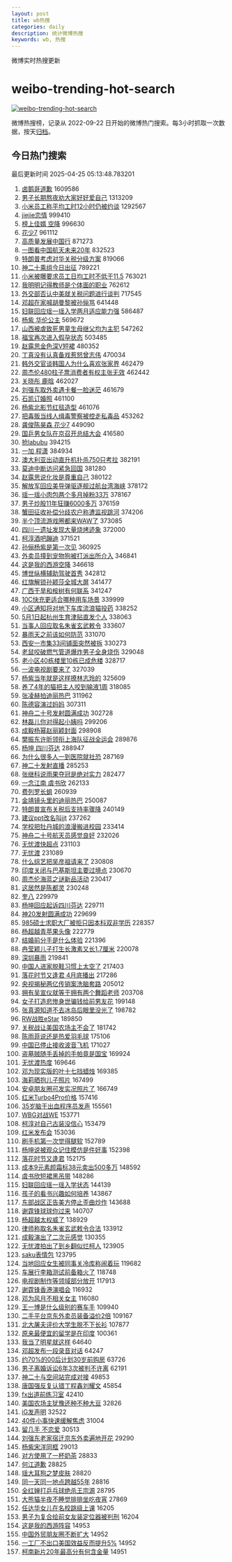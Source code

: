 ```yaml
---
layout: post
title: wb热搜
categories: daily
description: 统计微博热搜
keywords: wb, 热搜
---
```


微博实时热搜更新

# weibo-trending-hot-search

[![weibo-trending-hot-search](https://github.com/ameizi/weibo-trending-hot-search/actions/workflows/ci.yml/badge.svg)](https://github.com/ameizi/weibo-trending-hot-search/actions/workflows/ci.yml)

微博热搜榜，记录从 2022-09-22 日开始的微博热门搜索。每3小时抓取一次数据，按天[归档](./archives)。

## 今日热门搜索

<!-- BEGIN --> 
最后更新时间 2025-04-25 05:13:48.783201 
1. [卤鹅哥道歉](https://s.weibo.com/weibo?q=%23%E5%8D%A4%E9%B9%85%E5%93%A5%E9%81%93%E6%AD%89%23&t=31&band_rank=1&Refer=top) 1609586
1. [男子长期熬夜劝大家好好爱自己](https://s.weibo.com/weibo?q=%23%E7%94%B7%E5%AD%90%E9%95%BF%E6%9C%9F%E7%86%AC%E5%A4%9C%E5%8A%9D%E5%A4%A7%E5%AE%B6%E5%A5%BD%E5%A5%BD%E7%88%B1%E8%87%AA%E5%B7%B1%23&t=31&band_rank=1&Refer=top) 1313209
1. [小米员工称平均工时12小时仍被约谈](https://s.weibo.com/weibo?q=%23%E5%B0%8F%E7%B1%B3%E5%91%98%E5%B7%A5%E7%A7%B0%E5%B9%B3%E5%9D%87%E5%B7%A5%E6%97%B612%E5%B0%8F%E6%97%B6%E4%BB%8D%E8%A2%AB%E7%BA%A6%E8%B0%88%23&t=31&band_rank=1&Refer=top) 1292567
1. [jiejie恋情](https://s.weibo.com/weibo?q=jiejie%E6%81%8B%E6%83%85&t=31&band_rank=2&Refer=top) 999410
1. [榜上佳婿 空降](https://s.weibo.com/weibo?q=%E6%A6%9C%E4%B8%8A%E4%BD%B3%E5%A9%BF%20%E7%A9%BA%E9%99%8D&t=31&band_rank=2&Refer=top) 996630
1. [花少7](https://s.weibo.com/weibo?q=%E8%8A%B1%E5%B0%917&t=31&band_rank=2&Refer=top) 961112
1. [高质量发展中国行](https://s.weibo.com/weibo?q=%23%E9%AB%98%E8%B4%A8%E9%87%8F%E5%8F%91%E5%B1%95%E4%B8%AD%E5%9B%BD%E8%A1%8C%23&t=31&band_rank=3&Refer=top) 871273
1. [一图看中国航天未来20年](https://s.weibo.com/weibo?q=%23%E4%B8%80%E5%9B%BE%E7%9C%8B%E4%B8%AD%E5%9B%BD%E8%88%AA%E5%A4%A9%E6%9C%AA%E6%9D%A520%E5%B9%B4%23&t=31&band_rank=3&Refer=top) 832523
1. [特朗普考虑对华关税分级方案](https://s.weibo.com/weibo?q=%23%E7%89%B9%E6%9C%97%E6%99%AE%E8%80%83%E8%99%91%E5%AF%B9%E5%8D%8E%E5%85%B3%E7%A8%8E%E5%88%86%E7%BA%A7%E6%96%B9%E6%A1%88%23&t=31&band_rank=4&Refer=top) 819066
1. [神二十乘组今日出征](https://s.weibo.com/weibo?q=%23%E7%A5%9E%E4%BA%8C%E5%8D%81%E4%B9%98%E7%BB%84%E4%BB%8A%E6%97%A5%E5%87%BA%E5%BE%81%23&t=31&band_rank=3&Refer=top) 789221
1. [小米被曝要求员工日均工时不低于11.5](https://s.weibo.com/weibo?q=%23%E5%B0%8F%E7%B1%B3%E8%A2%AB%E6%9B%9D%E8%A6%81%E6%B1%82%E5%91%98%E5%B7%A5%E6%97%A5%E5%9D%87%E5%B7%A5%E6%97%B6%E4%B8%8D%E4%BD%8E%E4%BA%8E11.5%23&t=31&band_rank=4&Refer=top) 763021
1. [我明明记得教师是个体面的职业](https://s.weibo.com/weibo?q=%E6%88%91%E6%98%8E%E6%98%8E%E8%AE%B0%E5%BE%97%E6%95%99%E5%B8%88%E6%98%AF%E4%B8%AA%E4%BD%93%E9%9D%A2%E7%9A%84%E8%81%8C%E4%B8%9A&t=31&band_rank=5&Refer=top) 762612
1. [外交部否认中美就关税问题进行谈判](https://s.weibo.com/weibo?q=%23%E5%A4%96%E4%BA%A4%E9%83%A8%E5%90%A6%E8%AE%A4%E4%B8%AD%E7%BE%8E%E5%B0%B1%E5%85%B3%E7%A8%8E%E9%97%AE%E9%A2%98%E8%BF%9B%E8%A1%8C%E8%B0%88%E5%88%A4%23&t=31&band_rank=4&Refer=top) 717545
1. [邓超在家喊胡曼黎被孙俪骂](https://s.weibo.com/weibo?q=%23%E9%82%93%E8%B6%85%E5%9C%A8%E5%AE%B6%E5%96%8A%E8%83%A1%E6%9B%BC%E9%BB%8E%E8%A2%AB%E5%AD%99%E4%BF%AA%E9%AA%82%23&t=31&band_rank=5&Refer=top) 641448
1. [妇联回应瑶一瑶入学两月适应能力强](https://s.weibo.com/weibo?q=%23%E5%A6%87%E8%81%94%E5%9B%9E%E5%BA%94%E7%91%B6%E4%B8%80%E7%91%B6%E5%85%A5%E5%AD%A6%E4%B8%A4%E6%9C%88%E9%80%82%E5%BA%94%E8%83%BD%E5%8A%9B%E5%BC%BA%23&t=31&band_rank=6&Refer=top) 586487
1. [杨紫 华伦公主](https://s.weibo.com/weibo?q=%E6%9D%A8%E7%B4%AB%20%E5%8D%8E%E4%BC%A6%E5%85%AC%E4%B8%BB&t=31&band_rank=6&Refer=top) 569672
1. [山西被虐致死男童生母继父均为主犯](https://s.weibo.com/weibo?q=%23%E5%B1%B1%E8%A5%BF%E8%A2%AB%E8%99%90%E8%87%B4%E6%AD%BB%E7%94%B7%E7%AB%A5%E7%94%9F%E6%AF%8D%E7%BB%A7%E7%88%B6%E5%9D%87%E4%B8%BA%E4%B8%BB%E7%8A%AF%23&t=31&band_rank=7&Refer=top) 547262
1. [福宝再次进入假孕状态](https://s.weibo.com/weibo?q=%23%E7%A6%8F%E5%AE%9D%E5%86%8D%E6%AC%A1%E8%BF%9B%E5%85%A5%E5%81%87%E5%AD%95%E7%8A%B6%E6%80%81%23&t=31&band_rank=7&Refer=top) 503485
1. [赵露思金色深V短裙](https://s.weibo.com/weibo?q=%23%E8%B5%B5%E9%9C%B2%E6%80%9D%E9%87%91%E8%89%B2%E6%B7%B1V%E7%9F%AD%E8%A3%99%23&t=31&band_rank=8&Refer=top) 480352
1. [丁真没有认真备戏惹怒曾志伟](https://s.weibo.com/weibo?q=%E4%B8%81%E7%9C%9F%E6%B2%A1%E6%9C%89%E8%AE%A4%E7%9C%9F%E5%A4%87%E6%88%8F%E6%83%B9%E6%80%92%E6%9B%BE%E5%BF%97%E4%BC%9F&t=31&band_rank=8&Refer=top) 470034
1. [韩外交官谈韩国人为什么喜欢张家界](https://s.weibo.com/weibo?q=%23%E9%9F%A9%E5%A4%96%E4%BA%A4%E5%AE%98%E8%B0%88%E9%9F%A9%E5%9B%BD%E4%BA%BA%E4%B8%BA%E4%BB%80%E4%B9%88%E5%96%9C%E6%AC%A2%E5%BC%A0%E5%AE%B6%E7%95%8C%23&t=31&band_rank=9&Refer=top) 462479
1. [周杰伦480柱子票消费者有权主张无效](https://s.weibo.com/weibo?q=%23%E5%91%A8%E6%9D%B0%E4%BC%A6480%E6%9F%B1%E5%AD%90%E7%A5%A8%E6%B6%88%E8%B4%B9%E8%80%85%E6%9C%89%E6%9D%83%E4%B8%BB%E5%BC%A0%E6%97%A0%E6%95%88%23&t=31&band_rank=10&Refer=top) 462442
1. [关晓彤 鹿晗](https://s.weibo.com/weibo?q=%E5%85%B3%E6%99%93%E5%BD%A4%20%E9%B9%BF%E6%99%97&t=31&band_rank=11&Refer=top) 462027
1. [刘强东取外卖遇卡餐一脸迷茫](https://s.weibo.com/weibo?q=%23%E5%88%98%E5%BC%BA%E4%B8%9C%E5%8F%96%E5%A4%96%E5%8D%96%E9%81%87%E5%8D%A1%E9%A4%90%E4%B8%80%E8%84%B8%E8%BF%B7%E8%8C%AB%23&t=31&band_rank=12&Refer=top) 461679
1. [石凯订婚照](https://s.weibo.com/weibo?q=%23%E7%9F%B3%E5%87%AF%E8%AE%A2%E5%A9%9A%E7%85%A7%23&t=31&band_rank=13&Refer=top) 461100
1. [杨紫北影节红毯造型](https://s.weibo.com/weibo?q=%23%E6%9D%A8%E7%B4%AB%E5%8C%97%E5%BD%B1%E8%8A%82%E7%BA%A2%E6%AF%AF%E9%80%A0%E5%9E%8B%23&t=31&band_rank=14&Refer=top) 461076
1. [把毒贩当线人缉毒警察被控走私毒品](https://s.weibo.com/weibo?q=%E6%8A%8A%E6%AF%92%E8%B4%A9%E5%BD%93%E7%BA%BF%E4%BA%BA%E7%BC%89%E6%AF%92%E8%AD%A6%E5%AF%9F%E8%A2%AB%E6%8E%A7%E8%B5%B0%E7%A7%81%E6%AF%92%E5%93%81&t=31&band_rank=15&Refer=top) 453262
1. [龚俊陈昊森 花少7](https://s.weibo.com/weibo?q=%E9%BE%9A%E4%BF%8A%E9%99%88%E6%98%8A%E6%A3%AE%20%E8%8A%B1%E5%B0%917&t=31&band_rank=16&Refer=top) 449090
1. [国乒男女队在京召开总结大会](https://s.weibo.com/weibo?q=%23%E5%9B%BD%E4%B9%92%E7%94%B7%E5%A5%B3%E9%98%9F%E5%9C%A8%E4%BA%AC%E5%8F%AC%E5%BC%80%E6%80%BB%E7%BB%93%E5%A4%A7%E4%BC%9A%23&t=31&band_rank=9&Refer=top) 416580
1. [抢labubu](https://s.weibo.com/weibo?q=%E6%8A%A2labubu&t=31&band_rank=5&Refer=top) 394215
1. [一加 程潇](https://s.weibo.com/weibo?q=%E4%B8%80%E5%8A%A0%20%E7%A8%8B%E6%BD%87&t=31&band_rank=17&Refer=top) 384934
1. [澳大利亚出动直升机扑杀750只考拉](https://s.weibo.com/weibo?q=%23%E6%BE%B3%E5%A4%A7%E5%88%A9%E4%BA%9A%E5%87%BA%E5%8A%A8%E7%9B%B4%E5%8D%87%E6%9C%BA%E6%89%91%E6%9D%80750%E5%8F%AA%E8%80%83%E6%8B%89%23&t=31&band_rank=6&Refer=top) 382191
1. [莫迪中断访问紧急回国](https://s.weibo.com/weibo?q=%23%E8%8E%AB%E8%BF%AA%E4%B8%AD%E6%96%AD%E8%AE%BF%E9%97%AE%E7%B4%A7%E6%80%A5%E5%9B%9E%E5%9B%BD%23&t=31&band_rank=10&Refer=top) 381280
1. [赵露思说化妆是尊重自己](https://s.weibo.com/weibo?q=%23%E8%B5%B5%E9%9C%B2%E6%80%9D%E8%AF%B4%E5%8C%96%E5%A6%86%E6%98%AF%E5%B0%8A%E9%87%8D%E8%87%AA%E5%B7%B1%23&t=31&band_rank=11&Refer=top) 380122
1. [解放军回应美导弹驱逐舰过航台湾海峡](https://s.weibo.com/weibo?q=%23%E8%A7%A3%E6%94%BE%E5%86%9B%E5%9B%9E%E5%BA%94%E7%BE%8E%E5%AF%BC%E5%BC%B9%E9%A9%B1%E9%80%90%E8%88%B0%E8%BF%87%E8%88%AA%E5%8F%B0%E6%B9%BE%E6%B5%B7%E5%B3%A1%23&t=31&band_rank=18&Refer=top) 378172
1. [瑶一瑶小肉包两个多月掉粉33万](https://s.weibo.com/weibo?q=%23%E7%91%B6%E4%B8%80%E7%91%B6%E5%B0%8F%E8%82%89%E5%8C%85%E4%B8%A4%E4%B8%AA%E5%A4%9A%E6%9C%88%E6%8E%89%E7%B2%8933%E4%B8%87%23&t=31&band_rank=12&Refer=top) 378167
1. [男子炒股11年狂赚6000多万](https://s.weibo.com/weibo?q=%23%E7%94%B7%E5%AD%90%E7%82%92%E8%82%A111%E5%B9%B4%E7%8B%82%E8%B5%9A6000%E5%A4%9A%E4%B8%87%23&t=31&band_rank=13&Refer=top) 376159
1. [蟹田征收补偿分歧农户称遭监视跳河](https://s.weibo.com/weibo?q=%E8%9F%B9%E7%94%B0%E5%BE%81%E6%94%B6%E8%A1%A5%E5%81%BF%E5%88%86%E6%AD%A7%E5%86%9C%E6%88%B7%E7%A7%B0%E9%81%AD%E7%9B%91%E8%A7%86%E8%B7%B3%E6%B2%B3&t=31&band_rank=14&Refer=top) 374206
1. [半个顶流游戏圈都来WAW了](https://s.weibo.com/weibo?q=%23%E5%8D%8A%E4%B8%AA%E9%A1%B6%E6%B5%81%E6%B8%B8%E6%88%8F%E5%9C%88%E9%83%BD%E6%9D%A5WAW%E4%BA%86%23&t=31&band_rank=15&Refer=top) 373085
1. [四川一遗址发现大量烧烤迹象](https://s.weibo.com/weibo?q=%23%E5%9B%9B%E5%B7%9D%E4%B8%80%E9%81%97%E5%9D%80%E5%8F%91%E7%8E%B0%E5%A4%A7%E9%87%8F%E7%83%A7%E7%83%A4%E8%BF%B9%E8%B1%A1%23&t=31&band_rank=16&Refer=top) 372000
1. [柯淳酒吧蹦迪](https://s.weibo.com/weibo?q=%23%E6%9F%AF%E6%B7%B3%E9%85%92%E5%90%A7%E8%B9%A6%E8%BF%AA%23&t=31&band_rank=7&Refer=top) 371521
1. [孙俪杨紫是第一次见](https://s.weibo.com/weibo?q=%23%E5%AD%99%E4%BF%AA%E6%9D%A8%E7%B4%AB%E6%98%AF%E7%AC%AC%E4%B8%80%E6%AC%A1%E8%A7%81%23&t=31&band_rank=8&Refer=top) 360925
1. [外卖员撞到宠物狗被打派出所介入](https://s.weibo.com/weibo?q=%23%E5%A4%96%E5%8D%96%E5%91%98%E6%92%9E%E5%88%B0%E5%AE%A0%E7%89%A9%E7%8B%97%E8%A2%AB%E6%89%93%E6%B4%BE%E5%87%BA%E6%89%80%E4%BB%8B%E5%85%A5%23&t=31&band_rank=9&Refer=top) 346841
1. [这是我的西游空降](https://s.weibo.com/weibo?q=%E8%BF%99%E6%98%AF%E6%88%91%E7%9A%84%E8%A5%BF%E6%B8%B8%E7%A9%BA%E9%99%8D&t=31&band_rank=10&Refer=top) 346618
1. [博世纵横辅助驾驶首秀](https://s.weibo.com/weibo?q=%23%E5%8D%9A%E4%B8%96%E7%BA%B5%E6%A8%AA%E8%BE%85%E5%8A%A9%E9%A9%BE%E9%A9%B6%E9%A6%96%E7%A7%80%23&t=31&band_rank=12&Refer=top) 342812
1. [红旗解锁孙颖莎全城大屏](https://s.weibo.com/weibo?q=%23%E7%BA%A2%E6%97%97%E8%A7%A3%E9%94%81%E5%AD%99%E9%A2%96%E8%8E%8E%E5%85%A8%E5%9F%8E%E5%A4%A7%E5%B1%8F%23&t=31&band_rank=13&Refer=top) 341477
1. [广西干旱和桉树有何联系](https://s.weibo.com/weibo?q=%E5%B9%BF%E8%A5%BF%E5%B9%B2%E6%97%B1%E5%92%8C%E6%A1%89%E6%A0%91%E6%9C%89%E4%BD%95%E8%81%94%E7%B3%BB&t=31&band_rank=19&Refer=top) 341247
1. [10C快充更适合哪种用车场景](https://s.weibo.com/weibo?q=10C%E5%BF%AB%E5%85%85%E6%9B%B4%E9%80%82%E5%90%88%E5%93%AA%E7%A7%8D%E7%94%A8%E8%BD%A6%E5%9C%BA%E6%99%AF&t=31&band_rank=19&Refer=top) 339999
1. [小区通知将对地下车库流浪猫投药](https://s.weibo.com/weibo?q=%23%E5%B0%8F%E5%8C%BA%E9%80%9A%E7%9F%A5%E5%B0%86%E5%AF%B9%E5%9C%B0%E4%B8%8B%E8%BD%A6%E5%BA%93%E6%B5%81%E6%B5%AA%E7%8C%AB%E6%8A%95%E8%8D%AF%23&t=31&band_rank=14&Refer=top) 338252
1. [5月1日起杭州生育津贴直发个人](https://s.weibo.com/weibo?q=%235%E6%9C%881%E6%97%A5%E8%B5%B7%E6%9D%AD%E5%B7%9E%E7%94%9F%E8%82%B2%E6%B4%A5%E8%B4%B4%E7%9B%B4%E5%8F%91%E4%B8%AA%E4%BA%BA%23&t=31&band_rank=15&Refer=top) 338063
1. [当事人回应取名朱雀玄武敕令](https://s.weibo.com/weibo?q=%23%E5%BD%93%E4%BA%8B%E4%BA%BA%E5%9B%9E%E5%BA%94%E5%8F%96%E5%90%8D%E6%9C%B1%E9%9B%80%E7%8E%84%E6%AD%A6%E6%95%95%E4%BB%A4%23&t=31&band_rank=17&Refer=top) 333607
1. [暴雨天之前该如何防范](https://s.weibo.com/weibo?q=%E6%9A%B4%E9%9B%A8%E5%A4%A9%E4%B9%8B%E5%89%8D%E8%AF%A5%E5%A6%82%E4%BD%95%E9%98%B2%E8%8C%83&t=31&band_rank=19&Refer=top) 331070
1. [西安一市集33间铺面突然被拆](https://s.weibo.com/weibo?q=%23%E8%A5%BF%E5%AE%89%E4%B8%80%E5%B8%82%E9%9B%8633%E9%97%B4%E9%93%BA%E9%9D%A2%E7%AA%81%E7%84%B6%E8%A2%AB%E6%8B%86%23&t=31&band_rank=20&Refer=top) 330273
1. [老鼠咬破燃气管道爆炸男子全身烧伤](https://s.weibo.com/weibo?q=%23%E8%80%81%E9%BC%A0%E5%92%AC%E7%A0%B4%E7%87%83%E6%B0%94%E7%AE%A1%E9%81%93%E7%88%86%E7%82%B8%E7%94%B7%E5%AD%90%E5%85%A8%E8%BA%AB%E7%83%A7%E4%BC%A4%23&t=31&band_rank=21&Refer=top) 329048
1. [老小区40栋楼里10栋已成危楼](https://s.weibo.com/weibo?q=%23%E8%80%81%E5%B0%8F%E5%8C%BA40%E6%A0%8B%E6%A5%BC%E9%87%8C10%E6%A0%8B%E5%B7%B2%E6%88%90%E5%8D%B1%E6%A5%BC%23&t=31&band_rank=20&Refer=top) 328717
1. [一波电视剧要来了](https://s.weibo.com/weibo?q=%23%E4%B8%80%E6%B3%A2%E7%94%B5%E8%A7%86%E5%89%A7%E8%A6%81%E6%9D%A5%E4%BA%86%23&t=31&band_rank=22&Refer=top) 327039
1. [杨紫当年就是这样撩林志玲的](https://s.weibo.com/weibo?q=%E6%9D%A8%E7%B4%AB%E5%BD%93%E5%B9%B4%E5%B0%B1%E6%98%AF%E8%BF%99%E6%A0%B7%E6%92%A9%E6%9E%97%E5%BF%97%E7%8E%B2%E7%9A%84&t=31&band_rank=22&Refer=top) 325609
1. [养了4年的猫把主人咬到输液1周](https://s.weibo.com/weibo?q=%23%E5%85%BB%E4%BA%864%E5%B9%B4%E7%9A%84%E7%8C%AB%E6%8A%8A%E4%B8%BB%E4%BA%BA%E5%92%AC%E5%88%B0%E8%BE%93%E6%B6%B21%E5%91%A8%23&t=31&band_rank=20&Refer=top) 318085
1. [张凌赫拍迪丽热巴](https://s.weibo.com/weibo?q=%23%E5%BC%A0%E5%87%8C%E8%B5%AB%E6%8B%8D%E8%BF%AA%E4%B8%BD%E7%83%AD%E5%B7%B4%23&t=31&band_rank=24&Refer=top) 311962
1. [陈德容演过妈妈](https://s.weibo.com/weibo?q=%23%E9%99%88%E5%BE%B7%E5%AE%B9%E6%BC%94%E8%BF%87%E5%A6%88%E5%A6%88%23&t=31&band_rank=23&Refer=top) 307311
1. [神舟二十号发射圆满成功](https://s.weibo.com/weibo?q=%23%E7%A5%9E%E8%88%9F%E4%BA%8C%E5%8D%81%E5%8F%B7%E5%8F%91%E5%B0%84%E5%9C%86%E6%BB%A1%E6%88%90%E5%8A%9F%23&t=31&band_rank=22&Refer=top) 302728
1. [林磊儿你对得起小姨吗](https://s.weibo.com/weibo?q=%E6%9E%97%E7%A3%8A%E5%84%BF%E4%BD%A0%E5%AF%B9%E5%BE%97%E8%B5%B7%E5%B0%8F%E5%A7%A8%E5%90%97&t=31&band_rank=25&Refer=top) 299206
1. [成毅杨幂赵丽颖封面](https://s.weibo.com/weibo?q=%23%E6%88%90%E6%AF%85%E6%9D%A8%E5%B9%82%E8%B5%B5%E4%B8%BD%E9%A2%96%E5%B0%81%E9%9D%A2%23&t=31&band_rank=23&Refer=top) 298908
1. [樊振东许昕领衔上海队征战全运会](https://s.weibo.com/weibo?q=%23%E6%A8%8A%E6%8C%AF%E4%B8%9C%E8%AE%B8%E6%98%95%E9%A2%86%E8%A1%94%E4%B8%8A%E6%B5%B7%E9%98%9F%E5%BE%81%E6%88%98%E5%85%A8%E8%BF%90%E4%BC%9A%23&t=31&band_rank=24&Refer=top) 289876
1. [杨坤 四川芬达](https://s.weibo.com/weibo?q=%E6%9D%A8%E5%9D%A4%20%E5%9B%9B%E5%B7%9D%E8%8A%AC%E8%BE%BE&t=31&band_rank=24&Refer=top) 288947
1. [为什么很多人一到医院就社恐](https://s.weibo.com/weibo?q=%23%E4%B8%BA%E4%BB%80%E4%B9%88%E5%BE%88%E5%A4%9A%E4%BA%BA%E4%B8%80%E5%88%B0%E5%8C%BB%E9%99%A2%E5%B0%B1%E7%A4%BE%E6%81%90%23&t=31&band_rank=25&Refer=top) 287169
1. [神二十发射直播](https://s.weibo.com/weibo?q=%23%E7%A5%9E%E4%BA%8C%E5%8D%81%E5%8F%91%E5%B0%84%E7%9B%B4%E6%92%AD%23&t=31&band_rank=26&Refer=top) 285253
1. [张继科说雨果夺冠是绝对实力](https://s.weibo.com/weibo?q=%23%E5%BC%A0%E7%BB%A7%E7%A7%91%E8%AF%B4%E9%9B%A8%E6%9E%9C%E5%A4%BA%E5%86%A0%E6%98%AF%E7%BB%9D%E5%AF%B9%E5%AE%9E%E5%8A%9B%23&t=31&band_rank=26&Refer=top) 282477
1. [一念江南 虞书欣](https://s.weibo.com/weibo?q=%E4%B8%80%E5%BF%B5%E6%B1%9F%E5%8D%97%20%E8%99%9E%E4%B9%A6%E6%AC%A3&t=31&band_rank=27&Refer=top) 262133
1. [费列罗长蛆](https://s.weibo.com/weibo?q=%E8%B4%B9%E5%88%97%E7%BD%97%E9%95%BF%E8%9B%86&t=31&band_rank=27&Refer=top) 260939
1. [金靖镜头里的迪丽热巴](https://s.weibo.com/weibo?q=%23%E9%87%91%E9%9D%96%E9%95%9C%E5%A4%B4%E9%87%8C%E7%9A%84%E8%BF%AA%E4%B8%BD%E7%83%AD%E5%B7%B4%23&t=31&band_rank=28&Refer=top) 250087
1. [特朗普宣布关税后支持率骤降](https://s.weibo.com/weibo?q=%23%E7%89%B9%E6%9C%97%E6%99%AE%E5%AE%A3%E5%B8%83%E5%85%B3%E7%A8%8E%E5%90%8E%E6%94%AF%E6%8C%81%E7%8E%87%E9%AA%A4%E9%99%8D%23&t=31&band_rank=1&Refer=top) 240149
1. [建议ppt改名叫jjt](https://s.weibo.com/weibo?q=%E5%BB%BA%E8%AE%AEppt%E6%94%B9%E5%90%8D%E5%8F%ABjjt&t=31&band_rank=29&Refer=top) 237262
1. [学校把牡丹城的浪漫搬进校园](https://s.weibo.com/weibo?q=%E5%AD%A6%E6%A0%A1%E6%8A%8A%E7%89%A1%E4%B8%B9%E5%9F%8E%E7%9A%84%E6%B5%AA%E6%BC%AB%E6%90%AC%E8%BF%9B%E6%A0%A1%E5%9B%AD&t=31&band_rank=25&Refer=top) 233414
1. [神舟二十号航天员感觉良好](https://s.weibo.com/weibo?q=%23%E7%A5%9E%E8%88%9F%E4%BA%8C%E5%8D%81%E5%8F%B7%E8%88%AA%E5%A4%A9%E5%91%98%E6%84%9F%E8%A7%89%E8%89%AF%E5%A5%BD%23&t=31&band_rank=26&Refer=top) 232026
1. [无忧渡快超点](https://s.weibo.com/weibo?q=%E6%97%A0%E5%BF%A7%E6%B8%A1%E5%BF%AB%E8%B6%85%E7%82%B9&t=31&band_rank=27&Refer=top) 231103
1. [无忧渡](https://s.weibo.com/weibo?q=%E6%97%A0%E5%BF%A7%E6%B8%A1&t=31&band_rank=28&Refer=top) 231089
1. [什么综艺把吴彦祖请来了](https://s.weibo.com/weibo?q=%E4%BB%80%E4%B9%88%E7%BB%BC%E8%89%BA%E6%8A%8A%E5%90%B4%E5%BD%A6%E7%A5%96%E8%AF%B7%E6%9D%A5%E4%BA%86&t=31&band_rank=29&Refer=top) 230808
1. [印度关闭与巴基斯坦主要过境点](https://s.weibo.com/weibo?q=%23%E5%8D%B0%E5%BA%A6%E5%85%B3%E9%97%AD%E4%B8%8E%E5%B7%B4%E5%9F%BA%E6%96%AF%E5%9D%A6%E4%B8%BB%E8%A6%81%E8%BF%87%E5%A2%83%E7%82%B9%23&t=31&band_rank=30&Refer=top) 230670
1. [周杰伦海蓝之谜新品活动](https://s.weibo.com/weibo?q=%23%E5%91%A8%E6%9D%B0%E4%BC%A6%E6%B5%B7%E8%93%9D%E4%B9%8B%E8%B0%9C%E6%96%B0%E5%93%81%E6%B4%BB%E5%8A%A8%23&t=31&band_rank=31&Refer=top) 230417
1. [这居然是陈都灵](https://s.weibo.com/weibo?q=%E8%BF%99%E5%B1%85%E7%84%B6%E6%98%AF%E9%99%88%E9%83%BD%E7%81%B5&t=31&band_rank=32&Refer=top) 230248
1. [奎八](https://s.weibo.com/weibo?q=%E5%A5%8E%E5%85%AB&t=31&band_rank=33&Refer=top) 229979
1. [杨坤回应起诉四川芬达](https://s.weibo.com/weibo?q=%23%E6%9D%A8%E5%9D%A4%E5%9B%9E%E5%BA%94%E8%B5%B7%E8%AF%89%E5%9B%9B%E5%B7%9D%E8%8A%AC%E8%BE%BE%23&t=31&band_rank=34&Refer=top) 229711
1. [神20发射圆满成功](https://s.weibo.com/weibo?q=%23%E7%A5%9E20%E5%8F%91%E5%B0%84%E5%9C%86%E6%BB%A1%E6%88%90%E5%8A%9F%23&t=31&band_rank=35&Refer=top) 229699
1. [985硕士求职大厂被拒只因本科双非学历](https://s.weibo.com/weibo?q=%23985%E7%A1%95%E5%A3%AB%E6%B1%82%E8%81%8C%E5%A4%A7%E5%8E%82%E8%A2%AB%E6%8B%92%E5%8F%AA%E5%9B%A0%E6%9C%AC%E7%A7%91%E5%8F%8C%E9%9D%9E%E5%AD%A6%E5%8E%86%23&t=31&band_rank=30&Refer=top) 228357
1. [杨超越青苹果头像](https://s.weibo.com/weibo?q=%23%E6%9D%A8%E8%B6%85%E8%B6%8A%E9%9D%92%E8%8B%B9%E6%9E%9C%E5%A4%B4%E5%83%8F%23&t=31&band_rank=37&Refer=top) 222779
1. [结婚前分手是什么体验](https://s.weibo.com/weibo?q=%E7%BB%93%E5%A9%9A%E5%89%8D%E5%88%86%E6%89%8B%E6%98%AF%E4%BB%80%E4%B9%88%E4%BD%93%E9%AA%8C&t=31&band_rank=31&Refer=top) 221396
1. [冉莹颖儿子打生长激素又长1.7厘米](https://s.weibo.com/weibo?q=%23%E5%86%89%E8%8E%B9%E9%A2%96%E5%84%BF%E5%AD%90%E6%89%93%E7%94%9F%E9%95%BF%E6%BF%80%E7%B4%A0%E5%8F%88%E9%95%BF1.7%E5%8E%98%E7%B1%B3%23&t=31&band_rank=32&Refer=top) 220078
1. [深圳暴雨](https://s.weibo.com/weibo?q=%23%E6%B7%B1%E5%9C%B3%E6%9A%B4%E9%9B%A8%23&t=31&band_rank=36&Refer=top) 219841
1. [中国人进家脱鞋习惯上太空了](https://s.weibo.com/weibo?q=%23%E4%B8%AD%E5%9B%BD%E4%BA%BA%E8%BF%9B%E5%AE%B6%E8%84%B1%E9%9E%8B%E4%B9%A0%E6%83%AF%E4%B8%8A%E5%A4%AA%E7%A9%BA%E4%BA%86%23&t=31&band_rank=33&Refer=top) 217403
1. [落花时节又逢君 4月底播出](https://s.weibo.com/weibo?q=%E8%90%BD%E8%8A%B1%E6%97%B6%E8%8A%82%E5%8F%88%E9%80%A2%E5%90%9B%204%E6%9C%88%E5%BA%95%E6%92%AD%E5%87%BA&t=31&band_rank=31&Refer=top) 217286
1. [央视揭秘两亿传销案洗脑套路](https://s.weibo.com/weibo?q=%E5%A4%AE%E8%A7%86%E6%8F%AD%E7%A7%98%E4%B8%A4%E4%BA%BF%E4%BC%A0%E9%94%80%E6%A1%88%E6%B4%97%E8%84%91%E5%A5%97%E8%B7%AF&t=31&band_rank=38&Refer=top) 205012
1. [拥有吴宣仪就等于拥有两个舞蹈老师](https://s.weibo.com/weibo?q=%E6%8B%A5%E6%9C%89%E5%90%B4%E5%AE%A3%E4%BB%AA%E5%B0%B1%E7%AD%89%E4%BA%8E%E6%8B%A5%E6%9C%89%E4%B8%A4%E4%B8%AA%E8%88%9E%E8%B9%88%E8%80%81%E5%B8%88&t=31&band_rank=39&Refer=top) 203708
1. [女子打造悲惨身世骗钱给前男友花](https://s.weibo.com/weibo?q=%23%E5%A5%B3%E5%AD%90%E6%89%93%E9%80%A0%E6%82%B2%E6%83%A8%E8%BA%AB%E4%B8%96%E9%AA%97%E9%92%B1%E7%BB%99%E5%89%8D%E7%94%B7%E5%8F%8B%E8%8A%B1%23&t=31&band_rank=40&Refer=top) 199148
1. [张真源知道不去冰岛后眼里没光了](https://s.weibo.com/weibo?q=%E5%BC%A0%E7%9C%9F%E6%BA%90%E7%9F%A5%E9%81%93%E4%B8%8D%E5%8E%BB%E5%86%B0%E5%B2%9B%E5%90%8E%E7%9C%BC%E9%87%8C%E6%B2%A1%E5%85%89%E4%BA%86&t=31&band_rank=41&Refer=top) 198782
1. [RW战胜eStar](https://s.weibo.com/weibo?q=%23RW%E6%88%98%E8%83%9CeStar%23&t=31&band_rank=34&Refer=top) 189850
1. [关税战让美国农场主不会了](https://s.weibo.com/weibo?q=%23%E5%85%B3%E7%A8%8E%E6%88%98%E8%AE%A9%E7%BE%8E%E5%9B%BD%E5%86%9C%E5%9C%BA%E4%B8%BB%E4%B8%8D%E4%BC%9A%E4%BA%86%23&t=31&band_rank=35&Refer=top) 181742
1. [陈雨菲说还是热爱羽毛球](https://s.weibo.com/weibo?q=%23%E9%99%88%E9%9B%A8%E8%8F%B2%E8%AF%B4%E8%BF%98%E6%98%AF%E7%83%AD%E7%88%B1%E7%BE%BD%E6%AF%9B%E7%90%83%23&t=31&band_rank=42&Refer=top) 175106
1. [中国已停止接收波音飞机](https://s.weibo.com/weibo?q=%23%E4%B8%AD%E5%9B%BD%E5%B7%B2%E5%81%9C%E6%AD%A2%E6%8E%A5%E6%94%B6%E6%B3%A2%E9%9F%B3%E9%A3%9E%E6%9C%BA%23&t=31&band_rank=34&Refer=top) 171027
1. [盗墓贼随手丢掉的手帕竟是国宝](https://s.weibo.com/weibo?q=%23%E7%9B%97%E5%A2%93%E8%B4%BC%E9%9A%8F%E6%89%8B%E4%B8%A2%E6%8E%89%E7%9A%84%E6%89%8B%E5%B8%95%E7%AB%9F%E6%98%AF%E5%9B%BD%E5%AE%9D%23&t=31&band_rank=44&Refer=top) 169924
1. [无忧渡热度](https://s.weibo.com/weibo?q=%E6%97%A0%E5%BF%A7%E6%B8%A1%E7%83%AD%E5%BA%A6&t=31&band_rank=36&Refer=top) 169646
1. [邓为现实版的叶十七挡蜡烛](https://s.weibo.com/weibo?q=%E9%82%93%E4%B8%BA%E7%8E%B0%E5%AE%9E%E7%89%88%E7%9A%84%E5%8F%B6%E5%8D%81%E4%B8%83%E6%8C%A1%E8%9C%A1%E7%83%9B&t=31&band_rank=35&Refer=top) 169385
1. [海莉晒抱儿子照片](https://s.weibo.com/weibo?q=%23%E6%B5%B7%E8%8E%89%E6%99%92%E6%8A%B1%E5%84%BF%E5%AD%90%E7%85%A7%E7%89%87%23&t=31&band_rank=37&Refer=top) 167499
1. [安卓朋友圈可发实况照片了](https://s.weibo.com/weibo?q=%23%E5%AE%89%E5%8D%93%E6%9C%8B%E5%8F%8B%E5%9C%88%E5%8F%AF%E5%8F%91%E5%AE%9E%E5%86%B5%E7%85%A7%E7%89%87%E4%BA%86%23&t=31&band_rank=36&Refer=top) 166749
1. [红米Turbo4Pro价格](https://s.weibo.com/weibo?q=%E7%BA%A2%E7%B1%B3Turbo4Pro%E4%BB%B7%E6%A0%BC&t=31&band_rank=45&Refer=top) 157416
1. [35岁脑干出血程序员发声](https://s.weibo.com/weibo?q=%2335%E5%B2%81%E8%84%91%E5%B9%B2%E5%87%BA%E8%A1%80%E7%A8%8B%E5%BA%8F%E5%91%98%E5%8F%91%E5%A3%B0%23&t=31&band_rank=37&Refer=top) 155561
1. [WBG对战WE](https://s.weibo.com/weibo?q=%23WBG%E5%AF%B9%E6%88%98WE%23&t=31&band_rank=46&Refer=top) 153771
1. [柯淳对自己古装没信心](https://s.weibo.com/weibo?q=%E6%9F%AF%E6%B7%B3%E5%AF%B9%E8%87%AA%E5%B7%B1%E5%8F%A4%E8%A3%85%E6%B2%A1%E4%BF%A1%E5%BF%83&t=31&band_rank=38&Refer=top) 153479
1. [红米发布会](https://s.weibo.com/weibo?q=%E7%BA%A2%E7%B1%B3%E5%8F%91%E5%B8%83%E4%BC%9A&t=31&band_rank=47&Refer=top) 153036
1. [刷手机第一次觉得腿软](https://s.weibo.com/weibo?q=%23%E5%88%B7%E6%89%8B%E6%9C%BA%E7%AC%AC%E4%B8%80%E6%AC%A1%E8%A7%89%E5%BE%97%E8%85%BF%E8%BD%AF%23&t=31&band_rank=39&Refer=top) 152789
1. [杨坤说被观众记住模仿是件好事](https://s.weibo.com/weibo?q=%23%E6%9D%A8%E5%9D%A4%E8%AF%B4%E8%A2%AB%E8%A7%82%E4%BC%97%E8%AE%B0%E4%BD%8F%E6%A8%A1%E4%BB%BF%E6%98%AF%E4%BB%B6%E5%A5%BD%E4%BA%8B%23&t=31&band_rank=48&Refer=top) 152398
1. [落花时节又逢君](https://s.weibo.com/weibo?q=%E8%90%BD%E8%8A%B1%E6%97%B6%E8%8A%82%E5%8F%88%E9%80%A2%E5%90%9B&t=31&band_rank=40&Refer=top) 152175
1. [成本9元素颜霜标38元卖出500多万](https://s.weibo.com/weibo?q=%23%E6%88%90%E6%9C%AC9%E5%85%83%E7%B4%A0%E9%A2%9C%E9%9C%9C%E6%A0%8738%E5%85%83%E5%8D%96%E5%87%BA500%E5%A4%9A%E4%B8%87%23&t=31&band_rank=4&Refer=top) 148592
1. [虞书欣短裙黑吊带](https://s.weibo.com/weibo?q=%23%E8%99%9E%E4%B9%A6%E6%AC%A3%E7%9F%AD%E8%A3%99%E9%BB%91%E5%90%8A%E5%B8%A6%23&t=31&band_rank=50&Refer=top) 148286
1. [妇联回应瑶一瑶入学状态](https://s.weibo.com/weibo?q=%23%E5%A6%87%E8%81%94%E5%9B%9E%E5%BA%94%E7%91%B6%E4%B8%80%E7%91%B6%E5%85%A5%E5%AD%A6%E7%8A%B6%E6%80%81%23&t=31&band_rank=39&Refer=top) 144139
1. [孩子的看书兴趣如何培养](https://s.weibo.com/weibo?q=%E5%AD%A9%E5%AD%90%E7%9A%84%E7%9C%8B%E4%B9%A6%E5%85%B4%E8%B6%A3%E5%A6%82%E4%BD%95%E5%9F%B9%E5%85%BB&t=31&band_rank=40&Refer=top) 143867
1. [东部战区正告美方停止歪曲炒作](https://s.weibo.com/weibo?q=%23%E4%B8%9C%E9%83%A8%E6%88%98%E5%8C%BA%E6%AD%A3%E5%91%8A%E7%BE%8E%E6%96%B9%E5%81%9C%E6%AD%A2%E6%AD%AA%E6%9B%B2%E7%82%92%E4%BD%9C%23&t=31&band_rank=41&Refer=top) 143688
1. [谢霆锋球球你过来](https://s.weibo.com/weibo?q=%E8%B0%A2%E9%9C%86%E9%94%8B%E7%90%83%E7%90%83%E4%BD%A0%E8%BF%87%E6%9D%A5&t=31&band_rank=42&Refer=top) 140707
1. [杨超越太权威了](https://s.weibo.com/weibo?q=%23%E6%9D%A8%E8%B6%85%E8%B6%8A%E5%A4%AA%E6%9D%83%E5%A8%81%E4%BA%86%23&t=31&band_rank=43&Refer=top) 138929
1. [律师称取名朱雀玄武敕令合法](https://s.weibo.com/weibo?q=%23%E5%BE%8B%E5%B8%88%E7%A7%B0%E5%8F%96%E5%90%8D%E6%9C%B1%E9%9B%80%E7%8E%84%E6%AD%A6%E6%95%95%E4%BB%A4%E5%90%88%E6%B3%95%23&t=31&band_rank=5&Refer=top) 133912
1. [成毅演出了二次元感觉](https://s.weibo.com/weibo?q=%E6%88%90%E6%AF%85%E6%BC%94%E5%87%BA%E4%BA%86%E4%BA%8C%E6%AC%A1%E5%85%83%E6%84%9F%E8%A7%89&t=31&band_rank=45&Refer=top) 130355
1. [无忧渡拍出了到乡翻似烂柯人](https://s.weibo.com/weibo?q=%E6%97%A0%E5%BF%A7%E6%B8%A1%E6%8B%8D%E5%87%BA%E4%BA%86%E5%88%B0%E4%B9%A1%E7%BF%BB%E4%BC%BC%E7%83%82%E6%9F%AF%E4%BA%BA&t=31&band_rank=42&Refer=top) 123905
1. [saku表情包](https://s.weibo.com/weibo?q=saku%E8%A1%A8%E6%83%85%E5%8C%85&t=31&band_rank=43&Refer=top) 123795
1. [当地回应女生被同事关冷库称闹着玩](https://s.weibo.com/weibo?q=%23%E5%BD%93%E5%9C%B0%E5%9B%9E%E5%BA%94%E5%A5%B3%E7%94%9F%E8%A2%AB%E5%90%8C%E4%BA%8B%E5%85%B3%E5%86%B7%E5%BA%93%E7%A7%B0%E9%97%B9%E7%9D%80%E7%8E%A9%23&t=31&band_rank=44&Refer=top) 119682
1. [车展行李箱测试前备箱火了](https://s.weibo.com/weibo?q=%23%E8%BD%A6%E5%B1%95%E8%A1%8C%E6%9D%8E%E7%AE%B1%E6%B5%8B%E8%AF%95%E5%89%8D%E5%A4%87%E7%AE%B1%E7%81%AB%E4%BA%86%23&t=31&band_rank=45&Refer=top) 118748
1. [电视剧制作等领域部分放开](https://s.weibo.com/weibo?q=%23%E7%94%B5%E8%A7%86%E5%89%A7%E5%88%B6%E4%BD%9C%E7%AD%89%E9%A2%86%E5%9F%9F%E9%83%A8%E5%88%86%E6%94%BE%E5%BC%80%23&t=31&band_rank=46&Refer=top) 117913
1. [谢霆锋香港演唱会](https://s.weibo.com/weibo?q=%23%E8%B0%A2%E9%9C%86%E9%94%8B%E9%A6%99%E6%B8%AF%E6%BC%94%E5%94%B1%E4%BC%9A%23&t=31&band_rank=47&Refer=top) 116932
1. [邓为风月不相关女主](https://s.weibo.com/weibo?q=%23%E9%82%93%E4%B8%BA%E9%A3%8E%E6%9C%88%E4%B8%8D%E7%9B%B8%E5%85%B3%E5%A5%B3%E4%B8%BB%23&t=31&band_rank=47&Refer=top) 116080
1. [王一博是什么级别的赛车手](https://s.weibo.com/weibo?q=%E7%8E%8B%E4%B8%80%E5%8D%9A%E6%98%AF%E4%BB%80%E4%B9%88%E7%BA%A7%E5%88%AB%E7%9A%84%E8%B5%9B%E8%BD%A6%E6%89%8B&t=31&band_rank=48&Refer=top) 109940
1. [二手平台京东外卖员装备溢价2倍](https://s.weibo.com/weibo?q=%23%E4%BA%8C%E6%89%8B%E5%B9%B3%E5%8F%B0%E4%BA%AC%E4%B8%9C%E5%A4%96%E5%8D%96%E5%91%98%E8%A3%85%E5%A4%87%E6%BA%A2%E4%BB%B72%E5%80%8D%23&t=31&band_rank=50&Refer=top) 109167
1. [北大屠夫评价大学生脱不下长衫](https://s.weibo.com/weibo?q=%23%E5%8C%97%E5%A4%A7%E5%B1%A0%E5%A4%AB%E8%AF%84%E4%BB%B7%E5%A4%A7%E5%AD%A6%E7%94%9F%E8%84%B1%E4%B8%8D%E4%B8%8B%E9%95%BF%E8%A1%AB%23&t=31&band_rank=49&Refer=top) 107877
1. [原来最便宜的留学是在印度](https://s.weibo.com/weibo?q=%E5%8E%9F%E6%9D%A5%E6%9C%80%E4%BE%BF%E5%AE%9C%E7%9A%84%E7%95%99%E5%AD%A6%E6%98%AF%E5%9C%A8%E5%8D%B0%E5%BA%A6&t=31&band_rank=50&Refer=top) 100361
1. [我当了明星就这样](https://s.weibo.com/weibo?q=%E6%88%91%E5%BD%93%E4%BA%86%E6%98%8E%E6%98%9F%E5%B0%B1%E8%BF%99%E6%A0%B7&t=31&band_rank=11&Refer=top) 64640
1. [邓超发布一段录音对话](https://s.weibo.com/weibo?q=%23%E9%82%93%E8%B6%85%E5%8F%91%E5%B8%83%E4%B8%80%E6%AE%B5%E5%BD%95%E9%9F%B3%E5%AF%B9%E8%AF%9D%23&t=31&band_rank=31&Refer=top) 64247
1. [约70%的00后计划30岁前购房](https://s.weibo.com/weibo?q=%23%E7%BA%A670%25%E7%9A%8400%E5%90%8E%E8%AE%A1%E5%88%9230%E5%B2%81%E5%89%8D%E8%B4%AD%E6%88%BF%23&t=31&band_rank=12&Refer=top) 63726
1. [男子离婚诉讼6年3次被判不许离](https://s.weibo.com/weibo?q=%23%E7%94%B7%E5%AD%90%E7%A6%BB%E5%A9%9A%E8%AF%89%E8%AE%BC6%E5%B9%B43%E6%AC%A1%E8%A2%AB%E5%88%A4%E4%B8%8D%E8%AE%B8%E7%A6%BB%23&t=31&band_rank=15&Refer=top) 62191
1. [神二十与空间站完成对接](https://s.weibo.com/weibo?q=%23%E7%A5%9E%E4%BA%8C%E5%8D%81%E4%B8%8E%E7%A9%BA%E9%97%B4%E7%AB%99%E5%AE%8C%E6%88%90%E5%AF%B9%E6%8E%A5%23&t=31&band_rank=17&Refer=top) 49853
1. [唐国强反复认错丁程鑫刘耀文](https://s.weibo.com/weibo?q=%23%E5%94%90%E5%9B%BD%E5%BC%BA%E5%8F%8D%E5%A4%8D%E8%AE%A4%E9%94%99%E4%B8%81%E7%A8%8B%E9%91%AB%E5%88%98%E8%80%80%E6%96%87%23&t=31&band_rank=19&Refer=top) 45854
1. [fx出道前练习室](https://s.weibo.com/weibo?q=fx%E5%87%BA%E9%81%93%E5%89%8D%E7%BB%83%E4%B9%A0%E5%AE%A4&t=31&band_rank=20&Refer=top) 42410
1. [美国农场主犹豫还种不种大豆](https://s.weibo.com/weibo?q=%23%E7%BE%8E%E5%9B%BD%E5%86%9C%E5%9C%BA%E4%B8%BB%E7%8A%B9%E8%B1%AB%E8%BF%98%E7%A7%8D%E4%B8%8D%E7%A7%8D%E5%A4%A7%E8%B1%86%23&t=31&band_rank=25&Refer=top) 32826
1. [iG发声明](https://s.weibo.com/weibo?q=iG%E5%8F%91%E5%A3%B0%E6%98%8E&t=31&band_rank=26&Refer=top) 32522
1. [40件小事快速缓解焦虑](https://s.weibo.com/weibo?q=%2340%E4%BB%B6%E5%B0%8F%E4%BA%8B%E5%BF%AB%E9%80%9F%E7%BC%93%E8%A7%A3%E7%84%A6%E8%99%91%23&t=31&band_rank=30&Refer=top) 31004
1. [留几手 不恋爱](https://s.weibo.com/weibo?q=%E7%95%99%E5%87%A0%E6%89%8B%20%E4%B8%8D%E6%81%8B%E7%88%B1&t=31&band_rank=12&Refer=top) 30513
1. [刘强东老家宿迁京东外卖遍地开花](https://s.weibo.com/weibo?q=%23%E5%88%98%E5%BC%BA%E4%B8%9C%E8%80%81%E5%AE%B6%E5%AE%BF%E8%BF%81%E4%BA%AC%E4%B8%9C%E5%A4%96%E5%8D%96%E9%81%8D%E5%9C%B0%E5%BC%80%E8%8A%B1%23&t=31&band_rank=39&Refer=top) 29290
1. [杨紫宋洋同框](https://s.weibo.com/weibo?q=%23%E6%9D%A8%E7%B4%AB%E5%AE%8B%E6%B4%8B%E5%90%8C%E6%A1%86%23&t=31&band_rank=34&Refer=top) 29013
1. [对方使用了一杯奶茶](https://s.weibo.com/weibo?q=%23%E5%AF%B9%E6%96%B9%E4%BD%BF%E7%94%A8%E4%BA%86%E4%B8%80%E6%9D%AF%E5%A5%B6%E8%8C%B6%23&t=31&band_rank=40&Refer=top) 28833
1. [何江道歉](https://s.weibo.com/weibo?q=%E4%BD%95%E6%B1%9F%E9%81%93%E6%AD%89&t=31&band_rank=42&Refer=top) 28825
1. [瑶大耳狗之梦皮肤](https://s.weibo.com/weibo?q=%23%E7%91%B6%E5%A4%A7%E8%80%B3%E7%8B%97%E4%B9%8B%E6%A2%A6%E7%9A%AE%E8%82%A4%23&t=31&band_rank=43&Refer=top) 28820
1. [同一天同一地点跨越55年](https://s.weibo.com/weibo?q=%23%E5%90%8C%E4%B8%80%E5%A4%A9%E5%90%8C%E4%B8%80%E5%9C%B0%E7%82%B9%E8%B7%A8%E8%B6%8A55%E5%B9%B4%23&t=31&band_rank=45&Refer=top) 28816
1. [全红婵打乒乓球绝杀王宗源](https://s.weibo.com/weibo?q=%23%E5%85%A8%E7%BA%A2%E5%A9%B5%E6%89%93%E4%B9%92%E4%B9%93%E7%90%83%E7%BB%9D%E6%9D%80%E7%8E%8B%E5%AE%97%E6%BA%90%23&t=31&band_rank=50&Refer=top) 28795
1. [大熊猫半夜不睡觉排排坐吃夜宵](https://s.weibo.com/weibo?q=%23%E5%A4%A7%E7%86%8A%E7%8C%AB%E5%8D%8A%E5%A4%9C%E4%B8%8D%E7%9D%A1%E8%A7%89%E6%8E%92%E6%8E%92%E5%9D%90%E5%90%83%E5%A4%9C%E5%AE%B5%23&t=31&band_rank=16&Refer=top) 27869
1. [任达华女儿在名校跳级上课](https://s.weibo.com/weibo?q=%23%E4%BB%BB%E8%BE%BE%E5%8D%8E%E5%A5%B3%E5%84%BF%E5%9C%A8%E5%90%8D%E6%A0%A1%E8%B7%B3%E7%BA%A7%E4%B8%8A%E8%AF%BE%23&t=31&band_rank=31&Refer=top) 16205
1. [男子为复合给前女友装定位器被判刑](https://s.weibo.com/weibo?q=%23%E7%94%B7%E5%AD%90%E4%B8%BA%E5%A4%8D%E5%90%88%E7%BB%99%E5%89%8D%E5%A5%B3%E5%8F%8B%E8%A3%85%E5%AE%9A%E4%BD%8D%E5%99%A8%E8%A2%AB%E5%88%A4%E5%88%91%23&t=31&band_rank=32&Refer=top) 16204
1. [这是我的西游阵容](https://s.weibo.com/weibo?q=%E8%BF%99%E6%98%AF%E6%88%91%E7%9A%84%E8%A5%BF%E6%B8%B8%E9%98%B5%E5%AE%B9&t=31&band_rank=42&Refer=top) 14953
1. [中国外贸朋友圈不断扩大](https://s.weibo.com/weibo?q=%23%E4%B8%AD%E5%9B%BD%E5%A4%96%E8%B4%B8%E6%9C%8B%E5%8F%8B%E5%9C%88%E4%B8%8D%E6%96%AD%E6%89%A9%E5%A4%A7%23&t=31&band_rank=45&Refer=top) 14952
1. [一工厂不出口美国效益反而提升5%](https://s.weibo.com/weibo?q=%23%E4%B8%80%E5%B7%A5%E5%8E%82%E4%B8%8D%E5%87%BA%E5%8F%A3%E7%BE%8E%E5%9B%BD%E6%95%88%E7%9B%8A%E5%8F%8D%E8%80%8C%E6%8F%90%E5%8D%875%25%23&t=31&band_rank=46&Refer=top) 14952
1. [柯南新片20年最高分有何含金量](https://s.weibo.com/weibo?q=%E6%9F%AF%E5%8D%97%E6%96%B0%E7%89%8720%E5%B9%B4%E6%9C%80%E9%AB%98%E5%88%86%E6%9C%89%E4%BD%95%E5%90%AB%E9%87%91%E9%87%8F&t=31&band_rank=50&Refer=top) 14951
<!-- END -->
